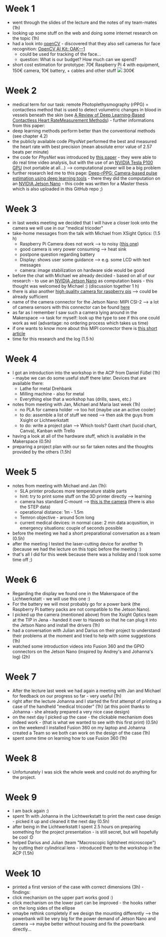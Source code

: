 # Week 1

* went through the slides of the lecture and the notes of my team-mates (1h)
* looking up some stuff on the web and doing some internet research on the topic (1h)
* had a look into [openCV](https://opencv.org/) - discovered that they also sell cameras for face recognition: [OpenCV AI Kit: OAK—1](https://store.opencv.ai/products/oak-1)
  * could be used for tracking of the face...
  * question: What is our budget? How much can we spend?
* short cost estimation for prototype: 70€ Raspberry Pi 4 with equipment, 150€ camera, 10€ battery, + cables and other stuff <img src="https://render.githubusercontent.com/render/math?math=\approx"> 300€

# Week 2
* medical term for our task: remote Photoplethysmography (rPPG) = contactless method that is used to detect volumetric changes in blood in vessels beneath the skin (see [A Review of Deep Learning-Based Contactless Heart RateMeasurement Methods](https://mdpi-res.com/d_attachment/sensors/sensors-21-03719/article_deploy/sensors-21-03719.pdf)) - further informations from this paper:
 * deep learning methods perform better than the conventional methods (see chapter 4.2)
 * the publicly available code _PhysNet_ performed the best and measured the heart rate with best precision (mean absolute error value of 2.57 beats per minute)
 * the code for _PhysNet_ was introduced by [this paper](https://arxiv.org/pdf/1905.02419.pdf) - they were able to do real time video analysis, but with the use of an [NVIDIA Tesla P100 GPU](https://www.nvidia.com/de-de/data-center/tesla-p100/) (not portable at all...) --> computational power will be a big problem
* further research led me to this page: [Deep-rPPG: Camera-based pulse estimation using deep learning tools](https://github.com/terbed/Deep-rPPG) - there they did the computation on an [NVIDIA Jetson Nano](https://developer.nvidia.com/embedded/jetson-nano) - this code was written for a Master thesis which is also uploaded in this GitHub repo ;)

# Week 3
* in last weeks meeting we decided that I will have a closer look onto the camera we will use in our "medical tricoder"
* take-home messages from the talk with Michael from XSight Optics: (1.5 h)
  * Raspberry Pi Camera does not work --> to noisy ([this one](https://www.raspberrypi.com/products/camera-module-v2/))
  * good camera is very power consuming --> heat sink 
  * postpone question regarding battery
  * Display: shows user some guidance --> e.g. some LCD with text messages
  * camera: image stabilization on hardware side would be good
* before the chat with Michael we already decided - based on all of our research - to use an [NVIDIA Jetson Nano](https://developer.nvidia.com/embedded/jetson-nano) as computation basis - this thought was welcomed by Michael :) (discussion together 1 h)
* there is also another [high quality camera for raspberry pis](https://www.raspberrypi.com/products/raspberry-pi-high-quality-camera/) --> could be already sufficient
* name of the camera connector for the Jetson Nano: MIPI CSI-2 --> a lot of camera sensors with this connector can be found [here](https://www.vision-components.com/en/products/oem-embedded-vision-systems/mipi-camera-modules/#c5082)
* as far as I remember I saw such a camera lying around in the Makerspace --> task for myself: look up the type to see if this one could work as wel (advantage: no ordering process which takes us time)
* if one wants to know more about this MIPI connector there is [this short article](https://www.linkedin.com/pulse/what-mipi-camera-how-does-work-e-con-systems/)
* time for this research and the log (1.5 h)

# Week 4
* I got an introduction into the workshop in the ACP from Daniel Füßel (1h) - maybe we can do some useful stuff there later. Devices that are available there:
  * Lathe for metal Drehbank
  * Milling machine - also for metal
  * Everything else that a workshop has (drills, saws, etc.)
* notes from meeting with Jan, Michael and Maria last week (1h)
  * no PLA for camera holder --> too hot (maybe use an active cooler)
  * to do: assemble a list of stuff we need --> then ask the guys from Xsight or Lichtwerkstatt
  * to do: write a project plan --> Which tools? Gantt chart (lucid chart, Canva), Kanban with Trello
* having a look at all of the hardware stuff, which is available in the Makerspace (0.5h)
* preparing a project plan with our so far taken notes and the thoughts provided by the others (1.5h)

# Week 5
* notes from meeting with Michael and Jan (1h):
  * SLA printer produces more temperature stable parts
  * hint: try to print some stuff on the 3D printer directly --> learning
  * camera has standard C-mount --> [this is the camera](https://www.alliedvision.com/en/products/alvium-configurator/alvium-1800-c/158/#_configurator) (there is also the STEP data)
  * operational distance: 1m - 1.5m
  * Temron objective - around 5cm long
  * current medical devices: in normal case: 2 min data acqusition, in emergency situations: couple of seconds possible
* before the meeting we had a short preparational conversation as a team (0.5h)
* after the meeting  I tested the laser-cutting device for another 1h (because we had the lecture on this topic before the meeting :)
* that's all I did for this week because there was a holiday and I took some time off ;)

# Week 6
* Regarding the display we found one in the Makerspace of the Lichtwerkstatt - we will use this one :)
* For the battery we will most probably go for a power bank (the Raspberry Pi battery packs are not compatible to the Jetson Nano).
* I picked up the camera (mentioned above) from the Xsight Optics team at the TIP in Jena - handed it over to Haseeb so that he can plug it into the Jetson Nano and install the drivers (1h)
* had a conversation with Julian and Darius on their project to understand their problems at the moment and tried to help with some suggestions (1h)
* watched some introduction videos into Fusion 360 and the GPIO connectors on the Jetson Nano (inspired by Andrey's and Johanna's log) (2h)

# Week 7
* After the lecture last week we had again a meeting with Jan and Michael for feedback on our progress so far - very useful (1h)
* right after the lecture Johanna and I started the first attempt of printing a case of the handheld "medical tricoder" (1h) (at this point thanks to Johanna - she already prepared a very nice case design)
* on the next day I picked up the case - the clickable mechanism does indeed work *-* (that is what we wanted to see with this first print) (0.5h)
* on the weekend I installed Fusion 360 on my laptop and Johanna created a Team so we both can work on the design of the case (1h)
* spent some time on learning how to use Fusion 360 (1h)

# Week 8
* Unfortunately I was sick the whole week and could not do anything for the project.

# Week 9
* I am back again :)
* spent 1h with Johanna in the Lichtwerkstatt to print the next case design - picked it up and cleaned it the next day (0.5h)
* after being in the Lichtwerkstatt I spent 2.5 hours on preparing something for the project presentation - is still secret, but will hopefully be cool :D
* helped Darius and Julian (team "Macroscopic lightsheet microscope") by cutting their cylindrical lens - introduced them to the workshop in the ACP (1.5h)

# Week 10
* printed a first version of the case with correct dimensions (3h) - findings:
 * click mechanism on the upper part works good :)
 * click mechanism on the lower part can be improved - the hooks rather on the long sides of the ellipse
 * vmaybe rethink completely if we design the mounting differently --> the powerbank will be very big for the power demand of Jetson Nano and camera --> maybe better without housing and fix the powerbank directly...

